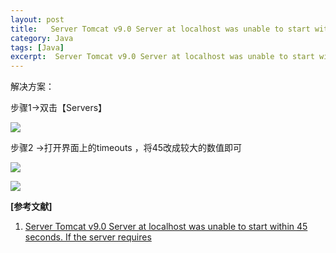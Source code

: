```yaml
---
layout: post
title:   Server Tomcat v9.0 Server at localhost was unable to start within 45 seconds. If the server requires 
category: Java
tags: [Java]
excerpt:  Server Tomcat v9.0 Server at localhost was unable to start within 45 seconds. If the server requires
---
```


解决方案：

步骤1->双击【Servers】

![](http://www.nangongyibin.com/assets/images/Java/Java/31.png)

步骤2 ->打开界面上的timeouts ，将45改成较大的数值即可

![](http://www.nangongyibin.com/assets/images/Java/Java/32.png)

![](http://www.nangongyibin.com/assets/images/Java/Java/33.png)
  

**[参考文献]**

1. [Server Tomcat v9.0 Server at localhost was unable to start within 45 seconds. If the server requires](https://blog.csdn.net/ancientear/article/details/87854236 "Server Tomcat v9.0 Server at localhost was unable to start within 45 seconds. If the server requires")




